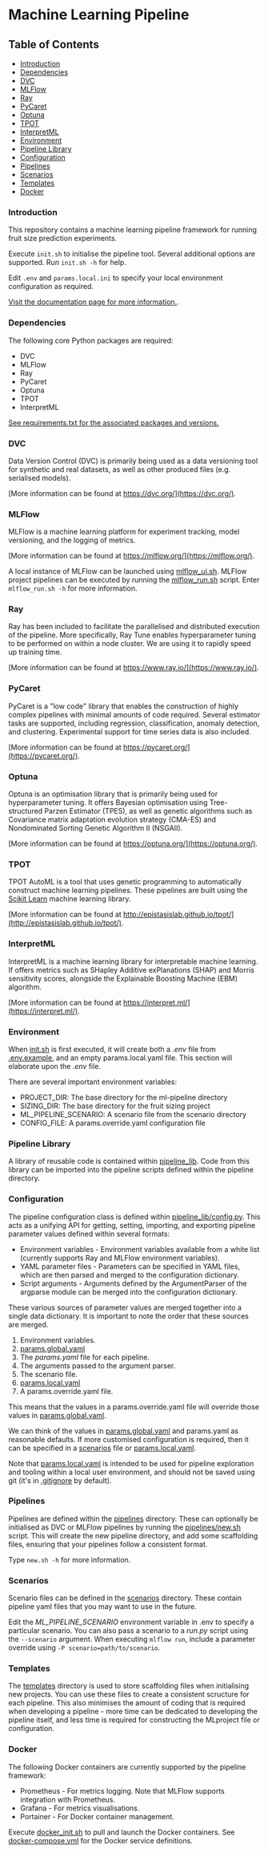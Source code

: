 # Machine Learning Pipeline

## Table of Contents  

* [Introduction](#introduction)<a name="introduction"/>
* [Dependencies](#dependencies)<a name="dependencies"/>
* [DVC](#dvc)<a name="dvc"/>
* [MLFlow](#mlflow)<a name="mlflow"/>
* [Ray](#ray)<a name="ray"/>
* [PyCaret](#pycaret)<a name="pycaret"/>
* [Optuna](#optuna)<a name="optuna"/>
* [TPOT](#tpot)<a name="tpot"/>
* [InterpretML](#interpretml)<a name="interpretml"/>
* [Environment](#environment)<a name="environment"/>
* [Pipeline Library](#pipeline-library)<a name="pipeline-library"/>
* [Configuration](#configuration)<a name="configuration"/>
* [Pipelines](#pipelines)<a name="pipelines"/>
* [Scenarios](#scenarios)<a name="scenarios"/>
* [Templates](#templates)<a name="templates"/>
* [Docker](#docker)<a name="docker"/>

### Introduction

This repository contains a machine learning pipeline framework for running fruit size prediction experiments.

Execute `init.sh` to initialise the pipeline tool. Several additional options are supported. Run `init.sh -h` for help.

Edit `.env` and `params.local.ini` to specify your local environment configuration as required.

[Visit the documentation page for more information.](https://planttech.atlassian.net/wiki/spaces/EK3/pages/9994731521/User+manual).

### Dependencies

The following core Python packages are required:

* DVC
* MLFlow
* Ray
* PyCaret
* Optuna
* TPOT
* InterpretML

[See requirements.txt for the associated packages and versions.](requirements.txt)

### DVC

Data Version Control (DVC) is primarily being used as a data versioning tool for synthetic and real datasets, as well as other produced files (e.g. serialised models).

[More information can be found at https://dvc.org/](https://dvc.org/).

### MLFlow

MLFlow is a machine learning platform for experiment tracking, model versioning, and the logging of metrics.

[More information can be found at https://mlflow.org/](https://mlflow.org/).

A local instance of MLFlow can be launched using [mlflow_ui.sh](mlflow_local/mlflow_ui.sh). MLFlow project pipelines can be executed by running the [mlflow_run.sh](mlflow_local/mlflow_run.sh) script. Enter `mlflow_run.sh -h` for more information.

### Ray

Ray has been included to facilitate the parallelised and distributed execution of the pipeline. More specifically, Ray Tune enables hyperparameter tuning to be performed on within a node cluster. We are using it to rapidly speed up training time.

[More information can be found at https://www.ray.io/](https://www.ray.io/).

### PyCaret

PyCaret is a "low code" library that enables the construction of highly complex pipelines with minimal amounts of code required. Several estimator tasks are supported, including regression, classification, anomaly detection, and clustering. Experimental support for time series data is also included.

[More information can be found at https://pycaret.org/](https://pycaret.org/).

### Optuna

Optuna is an optimisation library that is primarily being used for hyperparameter tuning. It offers Bayesian optimisation using Tree-structured Parzen Estimator (TPES), as well as genetic algorithms such as Covariance matrix adaptation evolution strategy (CMA-ES) and Nondominated Sorting Genetic Algorithm II (NSGAII).

[More information can be found at https://optuna.org/](https://optuna.org/).

### TPOT

TPOT AutoML is a tool that uses genetic programming to automatically construct machine learning pipelines. These pipelines are built using the [Scikit Learn](https://scikit-learn.org/) machine learning library. 

[More information can be found at http://epistasislab.github.io/tpot/](http://epistasislab.github.io/tpot/).

### InterpretML

InterpretML is a machine learning library for interpretable machine learning. If offers metrics such as SHapley Additive exPlanations (SHAP) and Morris sensitivity scores, alongside the Explainable Boosting Machine (EBM) algorithm.

[More information can be found at https://interpret.ml/](https://interpret.ml/).

### Environment

When [init.sh](init.sh) is first executed, it will create both a *.env* file from [.env.example](.env.example), and an empty params.local.yaml file. This section will elaborate upon the *.env* file.

There are several important environment variables:

* PROJECT_DIR: The base directory for the ml-pipeline directory
* SIZING_DIR: The base directory for the fruit sizing project
* ML_PIPELINE_SCENARIO: A scenario file from the scenario directory
* CONFIG_FILE: A params.override.yaml configuration file

### Pipeline Library

A library of reusable code is contained within [pipeline_lib](pipeline_lib). Code from this library can be imported into the pipeline scripts defined within the pipeline directory.

### Configuration

The pipeline configuration class is defined within [pipeline_lib/config.py](pipeline_lib/config.py). This acts as a unifying API for getting, setting, importing, and exporting pipeline parameter values defined within several formats:

* Environment variables - Environment variables available from a white list (currently supports Ray and MLFlow environment variables).
* YAML parameter files - Parameters can be specified in YAML files, which are then parsed and merged to the configuration dictionary.
* Script arguments - Arguments defined by the ArgumentParser of the argparse module can be merged into the configuration dictionary.

These various sources of parameter values are merged together into a single data dictionary. It is important to note the order that these sources are merged.

1. Environment variables.
2. [params.global.yaml](params.global.yaml)
3. The *params.yaml* file for each pipeline.
4. The arguments passed to the argument parser.
5. The scenario file.
6. [params.local.yaml](params.local.yaml)
7. A params.override.yaml file.

This means that the values in a params.override.yaml file will override those values in [params.global.yaml](params.global.yaml). 

We can think of the values in [params.global.yaml](params.global.yaml) and params.yaml as reasonable defaults. If more customised configuration is required, then it can be specified in a [scenarios](scenarios) file or [params.local.yaml](params.local.yaml). 

Note that [params.local.yaml](params.local.yaml) is intended to be used for pipeline exploration and tooling within a local user environment, and should not be saved using git (it's in [.gitignore](.gitignore) by default).

### Pipelines

Pipelines are defined within the [pipelines](pipelines) directory. These can optionally be initialised as DVC or MLFlow pipelines by running the [pipelines/new.sh](pipelines/new.sh) script. This will create the new pipeline directory, and add some scaffolding files, ensuring that your pipelines follow a consistent format. 

Type `new.sh -h` for more information.

### Scenarios

Scenario files can be defined in the [scenarios](scenarios) directory. These contain pipeline yaml files that you may want to use in the future.

Edit the *ML_PIPELINE_SCENARIO* environment variable in .env to specify a particular scenario. You can also pass a scenario to a *run.py* script using the `--scenario` argument. When executing `mlflow run`, include a parameter override using `-P scenario=path/to/scenario`. 

### Templates

The [templates](templates) directory is used to store scaffolding files when initialising new projects. You can use these files to create a consistent scructure for each pipeline. This also minimises the amount of coding that is required when developing a pipeline - more time can be dedicated to developing the pipeline itself, and less time is required for constructing the MLproject file or configuration.

### Docker

The following Docker containers are currently supported by the pipeline framework:

* Prometheus - For metrics logging. Note that MLFlow supports integration with Prometheus.
* Grafana - For metrics visualisations.
* Portainer - For Docker container management.

Execute [docker_init.sh](docker_init.sh) to pull and launch the Docker containers. See [docker-compose.yml](docker-compose.yml) for the Docker service definitions.
